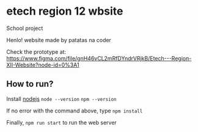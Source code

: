 # etech region 12 wbsite

School project

Henlo! website made by patatas na coder

Check the prototype at:
https://www.figma.com/file/gnH46vCL2mRfDYndrVRjkB/Etech---Region-XII-Website?node-id=0%3A1

## How to run?

Install [nodejs](https://nodejs.org/en/)
`node --version`
`npm --version`

If no error with the command above, type
`npm install`

Finally,
`npm run start` to run the web server
